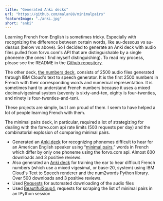 ```yaml
---
title: "Generated Anki decks"
url: "https://github.com/malan88/minimalpairs"
featureImage: "./anki.jpg"
short: "anki"
---
```

Learning French from English is sometimes tricky. Especially with recognizing
the difference between certain words, like au-dessous vs au-dessus (below vs
above). So I decided to generate an Anki deck with audio files pulled from
forvo.com's API that are distinguishable by a single phoneme (the ones I find
myself distinguishing). To read my process, please see the README in the [Github
repository][5].

The other deck, [the numbers deck][6], consists of 2500 audio files generated
through IBM Cloud's text to speech generator. It is the first 2500 numbers in
French with their corresponding words and numerical representation. It is
sometimes hard to understand French numbers because it uses a mixed
decima/vigesimal system (seventy is sixty-and-ten, eighty is four-twenties, and
ninety is four-twenties-and-ten).

These projects are simple, but I am proud of them. I seem to have helped a lot
of people learning French with them.

The minimal pairs deck, in particular, required a lot of strategizing for
dealing with the forvo.com api rate limits (500 requests per day) and the
combinatorial explosion of comparing minimal pairs.

- Generated an [Anki deck][0] for recognizing phonemes difficult to hear for an
  American English speaker using “[minimal pairs][1],” words in French which
  differ by only one phoneme using the forvo.com api. Almost 600 downloads and
  3 positive reviews.
- Also generated an [Anki deck][4] for training the ear to hear difficult French
  numbers (which use a mixed vigesimal, or base-20, system) using IBM Cloud's
  Text to Speech renderer and the num2words Python library. Over 500 downloads
  and 3 positive reviews.
- Used [Requests][2] for automated downloading of the audio files
- Used [BeautifulSoup4][3], requests for scraping the list of minimal pairs in
  an IPython session

[0]: https://ankiweb.net/shared/info/1347940877
[1]: https://en.wikipedia.org/wiki/Minimal_pair
[2]: https://requests.readthedocs.io/en/master/
[3]: https://www.crummy.com/software/BeautifulSoup/
[4]: https://ankiweb.net/shared/info/1704367316
[5]: https://github.com/malan88/minimalpairs
[6]: https://ankiweb.net/shared/info/1704367316

